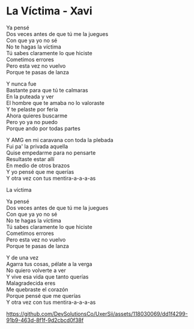 ﻿# La Víctima - Xavi
Ya pensé  
Dos veces antes de que tú me la juegues  
Con que ya yo no sé  
No te hagas la víctima  
Tú sabes claramente lo que hiciste  
Cometimos errores  
Pero esta vez no vuelvo  
Porque te pasas de lanza

Y nunca fue  
Bastante para que tú te calmaras  
En la puteada y ver  
El hombre que te amaba no lo valoraste  
Y te pelaste por feria  
Ahora quieres buscarme  
Pero yo ya no puedo  
Porque ando por todas partes

Y AMG en mi caravana con toda la plebada  
Fui pa' la privada aquella  
Quise empedarme para no pensarte  
Resultaste estar allí  
En medio de otros brazos  
Y yo pensé que me querías  
Y otra vez con tus mentira-a-a-a-as

La víctima

Ya pensé  
Dos veces antes de que tú me la juegues  
Con que ya yo no sé  
No te hagas la víctima  
Tú sabes claramente lo que hiciste  
Cometimos errores  
Pero esta vez no vuelvo  
Porque te pasas de lanza

Y de una vez  
Agarra tus cosas, pélate a la verga  
No quiero volverte a ver  
Y vive esa vida que tanto querías  
Malagradecida eres  
Me quebraste el corazón  
Porque pensé que me querías  
Y otra vez con tus mentira-a-a-a-as



https://github.com/DevSolutionsCo/UxerSii/assets/118030069/dd1f4299-91b9-463d-8f1f-9d2cbcd0f38f


